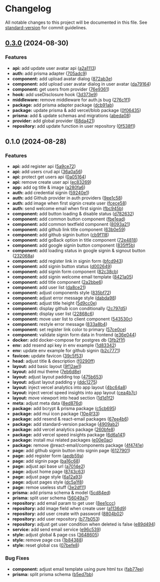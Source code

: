 # Changelog

All notable changes to this project will be documented in this file. See [standard-version](https://github.com/conventional-changelog/standard-version) for commit guidelines.

## [0.3.0](https://github.com/Dannyisadog/nextjs-authjs-template/compare/v0.2.0...v0.3.0) (2024-08-30)


### Features

* **api:** add update user avatar api ([a2a1113](https://github.com/Dannyisadog/nextjs-authjs-template/commit/a2a1113c2aeb303b56f0ca5d98c2d62f62dd6e82))
* **auth:** add prisma adapter ([705adc9](https://github.com/Dannyisadog/nextjs-authjs-template/commit/705adc9e05bd569c92b9e0c67f194334f510f2ef))
* **component:** add upload avatar dialog ([872ab3e](https://github.com/Dannyisadog/nextjs-authjs-template/commit/872ab3ea9effb8c5d551635f64a582b6810d2864))
* **component:** add upload user avatar dialog in user avatar ([da79164](https://github.com/Dannyisadog/nextjs-authjs-template/commit/da79164237dfb95a6196b24514f58681ec51de47))
* **component:** get users from provider ([76e9361](https://github.com/Dannyisadog/nextjs-authjs-template/commit/76e93618e8644f571fb40811a39e04a62b6db8e2))
* **hook:** add useDisclosure hook ([3d373e9](https://github.com/Dannyisadog/nextjs-authjs-template/commit/3d373e9d4e155656f6f96a794c80715945298933))
* **middleware:** remove middleware for auth.js bug ([276c1f1](https://github.com/Dannyisadog/nextjs-authjs-template/commit/276c1f15c016dca7dd5badb871d49aca00b211bd))
* **package:** add prisma adapter package ([dcb91ab](https://github.com/Dannyisadog/nextjs-authjs-template/commit/dcb91abadd4fd6e41dd00c2a5de1ac3e41356e3a))
* **package:** update prisma & add vercel/blob package ([0f06435](https://github.com/Dannyisadog/nextjs-authjs-template/commit/0f064359acfa035d890586426c60a4f131a3b4e3))
* **prisma:** add & update schemas and migrations ([abeda08](https://github.com/Dannyisadog/nextjs-authjs-template/commit/abeda081232e6cd332d41f00e5c7ef918e09a1de))
* **provider:** add global provider ([68da421](https://github.com/Dannyisadog/nextjs-authjs-template/commit/68da4210c995e5976788a6f829bb52c74c6250fd))
* **repository:** add update function in user repository ([0f538f1](https://github.com/Dannyisadog/nextjs-authjs-template/commit/0f538f1ca1da12b8d694256e391d791dcc86d349))

## 0.1.0 (2024-08-28)


### Features

* **api:** add register api ([5a9ce72](https://github.com/Dannyisadog/nextjs-authjs-template/commit/5a9ce723e8248c345a501daab5e776755f0338bb))
* **api:** add users crud api ([36a0a56](https://github.com/Dannyisadog/nextjs-authjs-template/commit/36a0a5680a4a06f266ecb177398c01ae3a91fcab))
* **api:** protect get users api ([0a05164](https://github.com/Dannyisadog/nextjs-authjs-template/commit/0a05164db84cd63f9b92bc12089e1f0a1cdf8d7b))
* **api:** remove create user api ([ec83269](https://github.com/Dannyisadog/nextjs-authjs-template/commit/ec8326981827ac2dd67fd328d3bd02a59ce6c46e))
* **app:** add og title & image ([a280fa6](https://github.com/Dannyisadog/nextjs-authjs-template/commit/a280fa6c46e3765520926bc029281c266a96c10b))
* **auth:** add credential signin ([59240e1](https://github.com/Dannyisadog/nextjs-authjs-template/commit/59240e119230e607afcb84f770be6e39dcd24a43))
* **auth:** add Github provider in auth providers ([9ee1c58](https://github.com/Dannyisadog/nextjs-authjs-template/commit/9ee1c5802f874fc422131b5e4a2f15713addc3da))
* **auth:** add image when first signin create user ([fcece58](https://github.com/Dannyisadog/nextjs-authjs-template/commit/fcece587591d62a8d17e774f492c9d09e4d912d0))
* **auth:** send welcome email when first signin ([fbc945b](https://github.com/Dannyisadog/nextjs-authjs-template/commit/fbc945bfe27e1c8e9c59165abc1604fde24a579a))
* **component:** add button loading & disable status ([d782632](https://github.com/Dannyisadog/nextjs-authjs-template/commit/d782632dcba6750f18b73821a4c5a27d16d11721))
* **component:** add common button component ([fbe1ead](https://github.com/Dannyisadog/nextjs-authjs-template/commit/fbe1ead59e346a656fc483d50ac49696ce848483))
* **component:** add common textfield component ([8093a21](https://github.com/Dannyisadog/nextjs-authjs-template/commit/8093a21ac7fb65d8ba6fffef8d1ab7df86214c9b))
* **component:** add github link title component ([63b0e59](https://github.com/Dannyisadog/nextjs-authjs-template/commit/63b0e598024c4e392ccdd0523aa25be30b9b03ef))
* **component:** add github signin button ([cb9f118](https://github.com/Dannyisadog/nextjs-authjs-template/commit/cb9f118141ec6948120ef8fbc9720f53914b070e))
* **component:** add goBack option in title component ([72e4818](https://github.com/Dannyisadog/nextjs-authjs-template/commit/72e48184d7f9d99f0ef3d6ea0d0cffad289938ce))
* **component:** add google signin button component ([835ff5b](https://github.com/Dannyisadog/nextjs-authjs-template/commit/835ff5be8247faaef5ae9936a29613791ee8ac5d))
* **component:** add loading status in google signin & signout button ([232068a](https://github.com/Dannyisadog/nextjs-authjs-template/commit/232068a92085dd1e875377cd148463c682bd0845))
* **component:** add register link in signin form ([bfcd943](https://github.com/Dannyisadog/nextjs-authjs-template/commit/bfcd9431d322d5cb250333f5d772b658e2ad677c))
* **component:** add signin button status ([d002649](https://github.com/Dannyisadog/nextjs-authjs-template/commit/d002649ee09910a3ce3bed33c04556bdc7b2482e))
* **component:** add signin form component ([82c38cb](https://github.com/Dannyisadog/nextjs-authjs-template/commit/82c38cbc6a2459b078ee17261586e6c33536de12))
* **component:** add signin welcome email template ([8421a05](https://github.com/Dannyisadog/nextjs-authjs-template/commit/8421a05ea9349f9c7605d519b29b74fdebdface0))
* **component:** add title component ([2a2bbe6](https://github.com/Dannyisadog/nextjs-authjs-template/commit/2a2bbe6b4be74e289c1188640e81f4248dcbac33))
* **component:** add user list ([da8ce21](https://github.com/Dannyisadog/nextjs-authjs-template/commit/da8ce2105408b1d03b5965d21309395c7005c3a2))
* **component:** adjust components style ([835bf72](https://github.com/Dannyisadog/nextjs-authjs-template/commit/835bf72ecbdc81b80575138fad75df54db382def))
* **component:** adjust error message style ([dabda98](https://github.com/Dannyisadog/nextjs-authjs-template/commit/dabda98dab169867e41cfdfdc1f8f8e11ee3f924))
* **component:** adjust title height ([5d9cc0e](https://github.com/Dannyisadog/nextjs-authjs-template/commit/5d9cc0ee53a9c556f56d0950bdf9a87a08ee2993))
* **component:** display github icon conditionally ([2c797d5](https://github.com/Dannyisadog/nextjs-authjs-template/commit/2c797d5965360984a9cf76eb9cfddde4ee0f13bc))
* **component:** display user list ([22868c6](https://github.com/Dannyisadog/nextjs-authjs-template/commit/22868c6be99d0bfb76f4724c9bdd21fe659ad0f2))
* **component:** move user list to client component ([543530c](https://github.com/Dannyisadog/nextjs-authjs-template/commit/543530ca26b3d1ed57d0c621c2d08c61661059b1))
* **component:** restyle error message ([833a8b4](https://github.com/Dannyisadog/nextjs-authjs-template/commit/833a8b4e8e8676fba7cc70d79279c70ac2cdabac))
* **component:** set register link color to primary ([57ce0ce](https://github.com/Dannyisadog/nextjs-authjs-template/commit/57ce0ce622afb75bec4d88ce977d30cc082670ea))
* **component:** validate signin form data in frontend ([e36e044](https://github.com/Dannyisadog/nextjs-authjs-template/commit/e36e044bed7994c724689a362e9781876d740a49))
* **docker:** add docker-compose for postgres db ([3fb2f1f](https://github.com/Dannyisadog/nextjs-authjs-template/commit/3fb2f1fb9d83a4cf4b68a51bf5614f7ae1aa3616))
* **env:** add resend api key in env example ([1d83342](https://github.com/Dannyisadog/nextjs-authjs-template/commit/1d833428c172afa217aeda2c407ae071746d1a7a))
* **env:** update env example for github signin ([b2c7771](https://github.com/Dannyisadog/nextjs-authjs-template/commit/b2c7771cf5401c08bdf200b22da5a1b25b5dbcfe))
* **favicon:** update favicon ([39c5f53](https://github.com/Dannyisadog/nextjs-authjs-template/commit/39c5f53fdf019c344f34966b2df528e448d23ea5))
* **head:** adjust title & description ([f0290ff](https://github.com/Dannyisadog/nextjs-authjs-template/commit/f0290ff4ae11edaf7e315176f0ca1e0b2953dd1e))
* **layout:** add basic layout ([9f12ae1](https://github.com/Dannyisadog/nextjs-authjs-template/commit/9f12ae11913633cd07656f00f35c3505e2f08775))
* **layout:** add mui theme ([7eb6d8e](https://github.com/Dannyisadog/nextjs-authjs-template/commit/7eb6d8e8d7c3249b522777840641deb24de5d321))
* **layout:** adjust layout padding top ([475b653](https://github.com/Dannyisadog/nextjs-authjs-template/commit/475b653a85b64d130d9e53998f281fd5e2404148))
* **layout:** adjust layout padding y ([ddc1275](https://github.com/Dannyisadog/nextjs-authjs-template/commit/ddc1275cb45cafc6c6c1f3fbac1efb8f6a8c4e7b))
* **layout:** inject vercel analytics into app layout ([4bc64a8](https://github.com/Dannyisadog/nextjs-authjs-template/commit/4bc64a8417dc4076501ac01105a48d46d9dbf863))
* **layout:** inject vercel speed insights into app layout ([cea4b7c](https://github.com/Dannyisadog/nextjs-authjs-template/commit/cea4b7c038aa4c96e085eae20ec04b2549b29cb5))
* **layout:** move viewport into head section ([1d1d1f2](https://github.com/Dannyisadog/nextjs-authjs-template/commit/1d1d1f218e43c43c27dceffdd06d12e740ab68ab))
* **meta:** adjust meta data ([8ed876d](https://github.com/Dannyisadog/nextjs-authjs-template/commit/8ed876d4840aafb2231121b51d2d7dde037f987e))
* **package:** add bcrypt & prisma package ([c5cb695](https://github.com/Dannyisadog/nextjs-authjs-template/commit/c5cb695766e720c3a31e7b3ffe75b6a690b10771))
* **package:** add mui icon package ([10e4f33](https://github.com/Dannyisadog/nextjs-authjs-template/commit/10e4f3300f8fb2714e04ae9502e6dda6ed269ca8))
* **package:** add resend & react-email packages ([67ee4b6](https://github.com/Dannyisadog/nextjs-authjs-template/commit/67ee4b6fb80ffbaec2fd2e2872da28322a290029))
* **package:** add standard-version package ([4909ab2](https://github.com/Dannyisadog/nextjs-authjs-template/commit/4909ab2c7bdc7b4e9472405738f0a28afa8557f9))
* **package:** add vercel analytics package ([260bfe8](https://github.com/Dannyisadog/nextjs-authjs-template/commit/260bfe81769ab1f8adc915a6a26b3d861456ef4a))
* **package:** add vercel speed insights package ([6d6a141](https://github.com/Dannyisadog/nextjs-authjs-template/commit/6d6a141a1c211829e203f0cba827d6065eba4dbd))
* **package:** install mui related packages ([e00e0ac](https://github.com/Dannyisadog/nextjs-authjs-template/commit/e00e0ac50dcc48f12792c3fad0526a0e893356ab))
* **package:** remove @react-email/components package ([4f4741e](https://github.com/Dannyisadog/nextjs-authjs-template/commit/4f4741e48b5874c375fbc2216db70ff1a947358f))
* **page:** add github signin button into signin page ([6127901](https://github.com/Dannyisadog/nextjs-authjs-template/commit/61279012d7b93091db72003d42b8dbb7cd945571))
* **page:** add register form ([aedb59a](https://github.com/Dannyisadog/nextjs-authjs-template/commit/aedb59a40253ce2f3d5136b692428180ad98449e))
* **page:** add signin page ([ba16c68](https://github.com/Dannyisadog/nextjs-authjs-template/commit/ba16c689a1ad03c35f3e4c55a6f8048f69fc53cd))
* **page:** adjust api base url ([a7014e2](https://github.com/Dannyisadog/nextjs-authjs-template/commit/a7014e2adbf06eed02ddacf0ce76eb2f7dd82825))
* **page:** adjust home page ([8743c63](https://github.com/Dannyisadog/nextjs-authjs-template/commit/8743c63591a4e7cdee43bc4ea97bdccb9d314035))
* **page:** adjust page style ([6a12a93](https://github.com/Dannyisadog/nextjs-authjs-template/commit/6a12a93c89e16beb072f4e42598de7438793c05b))
* **page:** adjust pages style ([dc5a1f8](https://github.com/Dannyisadog/nextjs-authjs-template/commit/dc5a1f808f71bb13dd50380f3eccc77779ff2562))
* **page:** remoe useless stuff ([3e2df11](https://github.com/Dannyisadog/nextjs-authjs-template/commit/3e2df117b49d655a2e894c5b4555341b1b034a8a))
* **prisma:** add prisma schema & model ([5cd84ed](https://github.com/Dannyisadog/nextjs-authjs-template/commit/5cd84ed10cce770f209c99517ddf9533925d416c))
* **prisma:** split user schema ([56049a7](https://github.com/Dannyisadog/nextjs-authjs-template/commit/56049a7d7fd9d46bf3af36e5229fe4bc49ed5bec))
* **repository:** add email param to get user ([8ee1ccc](https://github.com/Dannyisadog/nextjs-authjs-template/commit/8ee1cccec24a2d7f7a60a4821dc94d368606c567))
* **repository:** add image field when create user ([a1136d9](https://github.com/Dannyisadog/nextjs-authjs-template/commit/a1136d9bfa331c5761d5ce47f75c842925b695c1))
* **repository:** add user create with password ([8804b02](https://github.com/Dannyisadog/nextjs-authjs-template/commit/8804b02a9ed60b5232cad1dc7760a514de47ddc0))
* **repository:** add user repository ([b77b053](https://github.com/Dannyisadog/nextjs-authjs-template/commit/b77b0533faaad2fa81ac165d4bc9f8117a41eb8f))
* **repository:** adjust get user condition when deleted is false ([e89d494](https://github.com/Dannyisadog/nextjs-authjs-template/commit/e89d49411981948e3ffb3e711b4c29bfc3b27972))
* **service:** add send email service ([e96c539](https://github.com/Dannyisadog/nextjs-authjs-template/commit/e96c53962e6de43846593a0b8e563c9ed8f46b1a))
* **style:** adjust global & page css ([3648605](https://github.com/Dannyisadog/nextjs-authjs-template/commit/364860556af90d8adbf561f89c83d9df15a44d51))
* **style:** remove page css ([1b84388](https://github.com/Dannyisadog/nextjs-authjs-template/commit/1b84388d929157068ce377b027757136d6fe1bfe))
* **style:** reset global css ([07befe8](https://github.com/Dannyisadog/nextjs-authjs-template/commit/07befe8bc59f61c212b1aa0a9b8bd07c03375467))


### Bug Fixes

* **component:** adjust email template using pure html tsx ([fab77ee](https://github.com/Dannyisadog/nextjs-authjs-template/commit/fab77ee1125bec54e8ee3de643dbd5055b97b131))
* **prisma:** split prisma schema ([b5ed7bb](https://github.com/Dannyisadog/nextjs-authjs-template/commit/b5ed7bb9dc061d635313eb07b2ccb972628bdad0))
